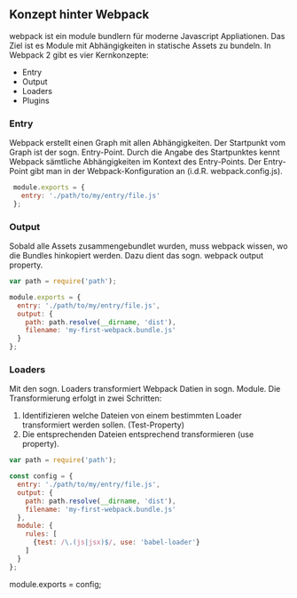 ## Konzept hinter Webpack
webpack ist ein module bundlern für moderne Javascript Appliationen. Das Ziel ist es Module mit Abhängigkeiten in statische Assets zu bundeln. In Webpack 2 gibt es vier Kernkonzepte:

* Entry
* Output
* Loaders
* Plugins

### Entry
Webpack erstellt einen Graph mit allen Abhängigkeiten. Der Startpunkt vom Graph ist der sogn. Entry-Point. Durch die Angabe des Startpunktes kennt Webpack sämtliche Abhängigkeiten im Kontext des Entry-Points.
Der Entry-Point gibt man in der Webpack-Konfiguration an (i.d.R. webpack.config.js).

```javascript
 module.exports = {
   entry: './path/to/my/entry/file.js'
 };
```

### Output
Sobald alle Assets zusammengebundlet wurden, muss webpack wissen, wo die Bundles hinkopiert werden. Dazu dient das sogn. webpack output property.

```javascript
var path = require('path');

module.exports = {
  entry: './path/to/my/entry/file.js',
  output: {
    path: path.resolve(__dirname, 'dist'),
    filename: 'my-first-webpack.bundle.js'
  }
};
```

### Loaders
Mit den sogn. Loaders transformiert Webpack Datien in sogn. Module. Die Transformierung erfolgt in zwei Schritten:

1. Identifizieren welche Dateien von einem bestimmten Loader transformiert werden sollen. (Test-Property)
2. Die entsprechenden Dateien entsprechend transformieren (use property).


```javascript
var path = require('path');

const config = {
  entry: './path/to/my/entry/file.js',
  output: {
    path: path.resolve(__dirname, 'dist'),
    filename: 'my-first-webpack.bundle.js'
  },
  module: {
    rules: [
      {test: /\.(js|jsx)$/, use: 'babel-loader'}
    ]
  }
};
```



module.exports = config;


